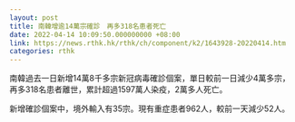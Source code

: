 ```yaml
---
layout: post
title: 南韓增逾14萬宗確診　再多318名患者死亡
date: 2022-04-14 10:09:50.000000000 +08:00
link: https://news.rthk.hk/rthk/ch/component/k2/1643928-20220414.htm
categories: rthk
---
```


南韓過去一日新增14萬8千多宗新冠病毒確診個案，單日較前一日減少4萬多宗，再多318名患者離世，累計超過1597萬人染疫，2萬多人死亡。

新增確診個案中，境外輸入有35宗。現有重症患者962人，較前一天減少52人。
